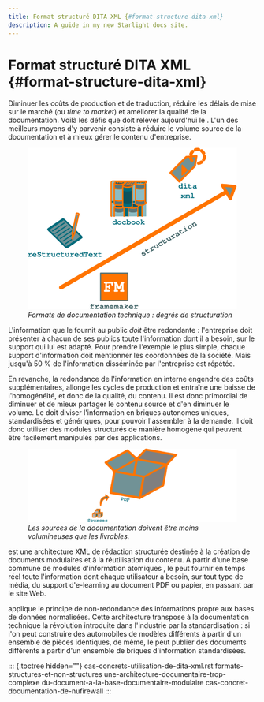 ```yaml
---
title: Format structuré DITA XML {#format-structure-dita-xml}
description: A guide in my new Starlight docs site.
---
```

# Format structuré DITA XML {#format-structure-dita-xml}

Diminuer les coûts de production et de traduction, réduire les délais de
mise sur le marché (ou *time to market*) et améliorer la qualité de la
documentation. Voilà les défis que doit relever aujourd\'hui le . L\'un
des meilleurs moyens d\'y parvenir consiste à réduire le volume source
de la documentation et à mieux gérer le contenu d\'entreprise.

<figure>
<img src="graphics/degre-structuration.svg"
alt="graphics/degre-structuration.svg" />
<figcaption><em>Formats de documentation technique : degrés de
structuration</em></figcaption>
</figure>

L\'information que le fournit au public *doit* être redondante :
l\'entreprise doit présenter à chacun de ses publics toute
l\'information dont il a besoin, sur le support qui lui est adapté. Pour
prendre l\'exemple le plus simple, chaque support d\'information doit
mentionner les coordonnées de la société. Mais jusqu\'à 50 % de
l\'information disséminée par l\'entreprise est répétée.

En revanche, la redondance de l\'information en interne engendre des
coûts supplémentaires, allonge les cycles de production et entraîne une
baisse de l\'homogénéité, et donc de la qualité, du contenu. Il est donc
primordial de diminuer et de mieux partager le contenu source et d\'en
diminuer le volume. Le doit diviser l\'information en briques autonomes
uniques, standardisées et génériques, pour pouvoir l\'assembler à la
demande. Il doit donc utiliser des modules structurés de manière
homogène qui peuvent être facilement manipulés par des applications.

<figure>
<img src="graphics/non-redondance.svg"
alt="graphics/non-redondance.svg" />
<figcaption><em>Les sources de la documentation doivent être moins
volumineuses que les livrables.</em></figcaption>
</figure>

est une architecture XML de rédaction structurée destinée à la création
de documents modulaires et à la réutilisation du contenu. À partir
d\'une base commune de modules d\'information atomiques , le peut
fournir en temps réel toute l\'information dont chaque utilisateur a
besoin, sur tout type de média, du support d\'e-learning au document PDF
ou papier, en passant par le site Web.

applique le principe de non-redondance des informations propre aux bases
de données normalisées. Cette architecture transpose à la documentation
technique la révolution introduite dans l\'industrie par la
standardisation : si l\'on peut construire des automobiles de modèles
différents à partir d\'un ensemble de pièces identiques, de même, le
peut publier des documents différents à partir d\'un ensemble de briques
d\'information standardisées.

::: {.toctree hidden=""}
cas-concrets-utilisation-de-dita-xml.rst
formats-structures-et-non-structures
une-architecture-documentaire-trop-complexe
du-document-a-la-base-documentaire-modulaire
cas-concret-documentation-de-nufirewall
:::
